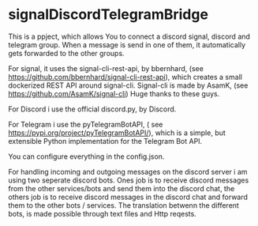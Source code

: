 # signalDiscordTelegramBridge
This is  a ppject, which allows You to connect a discord signal, discord and telegram group. When a message is send in one of them, it automatically gets forwarded to the other groups.

For signal, it uses the signal-cli-rest-api, by bbernhard, (see https://github.com/bbernhard/signal-cli-rest-api), which creates a small dockerized REST API around signal-cli.
Signal-cli is made by AsamK, (see https://github.com/AsamK/signal-cli)
Huge thanks to these guys.

For Discord i use the official discord.py, by Discord.

For Telegram i use the pyTelegramBotAPI, ( see https://pypi.org/project/pyTelegramBotAPI/), which is a simple, but extensible Python implementation for the Telegram Bot API.

You can configure everything in the config.json.

For handling incoming and outgoing messages on the discord server i am using two seperate discord bots. Ones job is to receive discord messages from the other services/bots and send them into the discord chat, the others job is to receive discord messages in the discord chat and forward them to the other bots / services. The translation betwenn the different bots, is made possible through text files and Http reqests.


